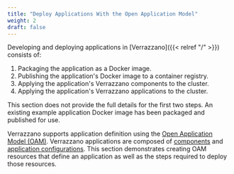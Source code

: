 ```yaml
---
title: "Deploy Applications With the Open Application Model"
weight: 2
draft: false
---
```


Developing and deploying applications in [Verrazzano]({{< relref "/" >}}) consists of:
1. Packaging the application as a Docker image.
1. Publishing the application's Docker image to a container registry.
1. Applying the application's Verrazzano components to the cluster.
1. Applying the application's Verrazzano applications to the cluster.

This section does not provide the full details for the first two steps. An existing example application
Docker image has been packaged and published for use.

Verrazzano supports application definition using the [Open Application Model (OAM)](https://oam.dev/).  Verrazzano applications are
composed of [components](https://github.com/oam-dev/spec/blob/master/3.component_model.md) and
[application configurations](https://github.com/oam-dev/spec/blob/master/7.application.md).  This section
demonstrates creating OAM resources that define an application as well as the steps required to deploy those resources.
